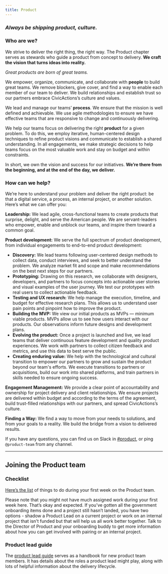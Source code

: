 ```yaml
---
title: Product
---
```


### _Always be shipping product, culture._

### Who are we?
We strive to deliver the right thing, the right way. The Product chapter serves as stewards who guide a product from concept to delivery. **We craft the vision that turns ideas into reality.**

_Great products are born of great teams._

We empower, organize, communicate, and collaborate with **people** to build great teams. We remove blockers, give cover, and find a way to enable each member of our team to deliver. We build relationships and establish trust so our partners embrace CivicActions’s culture and values.

We lead and manage our teams’ **process**. We ensure that the mission is well defined and achievable. We use agile methodologies to ensure we have effective teams that are responsive to change and continuously delivering. 

We help our teams focus on delivering the right **product** for a given problem. To do this, we employ iterative, human-centered design techniques to refine product visions and communicate to establish a shared understanding. In all engagements, we make strategic decisions to help teams focus on the most valuable work and stay on budget and within constraints. 

In short, we own the vision and success for our initiatives. **We’re there from the beginning, and at the end of the day, we deliver.**

### How can we help?
We’re here to understand your problem and deliver the right product: be that a digital service, a process, an internal project, or another solution. Here’s what we can offer you: 

**Leadership:** We lead agile, cross-functional teams to create products that surprise, delight, and serve the American people. We are servant-leaders who empower, enable and unblock our teams, and inspire them toward a common goal.

**Product development:** We serve the full spectrum of product development, from individual engagements to end-to-end product development: 

- **Discovery:** We lead teams following user-centered design methods to collect data, conduct interviews, and seek to better understand the problem. We analyze market fit and scope and make recommendations on the best next steps for our partners.
- **Prototyping:** Drawing on this research, we collaborate with designers, developers, and partners to focus concepts into actionable user stories and visual examples of the user journey. We test our prototypes with real users to collect actionable feedback.
- **Testing and UX research:** We help manage the execution, timeline, and budget for effective research plans. This allows us to understand user pain points and pinpoint how to improve the product.
- **Building the MVP:** We view our initial products as MVPs — minimum viable products. MVPs allow us to see how users interact with our products. Our observations inform future designs and development plans.
- **Evolving the product:** Once a project is launched and live, we lead teams that deliver continuous feature development and quality product experiences. We work with partners to collect citizen feedback and metrics, and use this data to best serve the public.
- **Creating enduring value:** We help with the technological and cultural transition to empower our partners to grow and sustain the product beyond our team's efforts. We execute transitions to partners or acquisitions, build our work into shared platforms, and train partners in skills needed to ensure ongoing success.

**Engagement Management:** We provide a clear point of accountability and ownership for project delivery and client relationships. We ensure projects are delivered within budget and according to the terms of the agreement, build trust-filled relationships with our partners, and spread CivicActions’s culture.

**Finding a Way:** We find a way to move from your needs to solutions, and from your goals to a reality. We build the bridge from a vision to delivered results.

If you have any questions, you can find us on Slack in [#product](https://civicactions.slack.com/messages/product), or ping `@product-team` from any channel.

---

## Joining the Product team

### Checklist
[Here’s the list](https://github.com/CivicActions/onboarding-documents/blob/master/Checklists/team-based-checklists/product-new-hire-checklist.md) of things to do during your first week on the Product team.

Please note that you might not have much assigned work during your first week here. That’s okay and expected. If you’ve gotten all the government onboarding items done and a project still hasn’t landed, you have two options - shadow a Product Lead on a current project or work on an internal project that isn't funded but that will help us all work better together. Talk to the Director of Product and your onboarding buddy to get more information about how you can get involved with pairing or an internal project.


### Product lead guide

The [product lead guide](https://pages.civicactions.com/product-guide/) serves as a handbook for new product team members. It has details about the roles a product lead might play, along with lots of helpful information about the delivery lifecycle.
